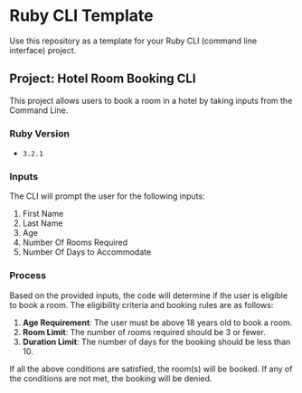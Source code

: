 # Ruby CLI Template

Use this repository as a template for your Ruby CLI (command line interface) project.

## Project: Hotel Room Booking CLI

This project allows users to book a room in a hotel by taking inputs from the Command Line.

### Ruby Version
- `3.2.1`

### Inputs
The CLI will prompt the user for the following inputs:
1. First Name
2. Last Name
3. Age
4. Number Of Rooms Required
5. Number Of Days to Accommodate

### Process
Based on the provided inputs, the code will determine if the user is eligible to book a room. The eligibility criteria and booking rules are as follows:

1. **Age Requirement**: The user must be above 18 years old to book a room.
2. **Room Limit**: The number of rooms required should be 3 or fewer.
3. **Duration Limit**: The number of days for the booking should be less than 10.

If all the above conditions are satisfied, the room(s) will be booked. If any of the conditions are not met, the booking will be denied.

